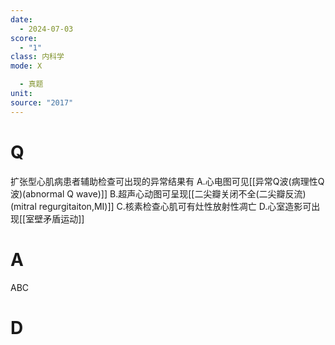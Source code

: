 ```yaml
---
date:
  - 2024-07-03
score:
  - "1"
class: 内科学
mode: X

  - 真题
unit: 
source: "2017"
---
```


# Q
扩张型心肌病患者辅助检查可出现的异常结果有
A.心电图可见[[异常Q波(病理性Q波)(abnormal Q wave)]]
B.超声心动图可呈现[[二尖瓣关闭不全(二尖瓣反流)(mitral regurgitaiton,MI)]]
C.核素检查心肌可有灶性放射性凋亡
D.心室造影可出现[[室壁矛盾运动]]

# A

ABC


# D
